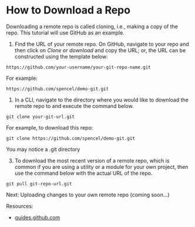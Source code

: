 How to Download a Repo
=

Downloading a remote repo is called cloning, i.e., making a copy of the repo. This tutorial will use GitHub as an example.

1. Find the URL of your remote repo. On GitHub, navigate to your repo and then click on *Clone or download* and copy the URL; or, the URL can be constructed using the template below:

```
https://github.com/your-username/your-git-repo-name.git
```
For example:
```
https://github.com/spencel/demo-git.git
```

1. In a CLI, navigate to the directory where you would like to download the remote repo to and execute the command below.

```
git clone your-git-url.git
```
For example, to download this repo:
```
git clone https://github.com/spencel/demo-git.git
```
You may notice a .git directory 

3. To download the most recent version of a remote repo, which is common if you are using a utility or a module for your own project, then use the command below with the actual URL of the repo.

```
git pull git-repo-url.git
```

Next: Uploading changes to your own remote repo (coming soon...)

Resources:
- [guides.github.com](https://guides.github.com/)